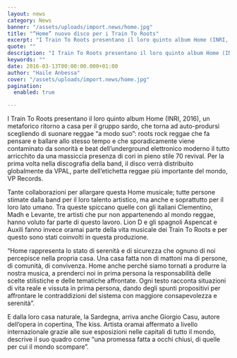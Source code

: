```yaml
---
layout: news
category: News
banner: "/assets/uploads/import.news/home.jpg"
title: "“Home” nuovo disco per i Train To Roots"
excerpt: "I Train To Roots presentano il loro quinto album Home (INRI, 2016), un metaforico ritorno a casa per il gruppo sardo, che torna ad auto-prodursi scegliendo di suonare reggae “a modo suo”: roots rock reggae che fa pensare e ballare allo stesso tempo e che sporadicamente viene contaminato da sonorità e beat dell’underground elettronico moderno [&hellip"
quote: ""
description: "I Train To Roots presentano il loro quinto album Home (INRI, 2016), un metaforico ritorno a casa per il gruppo sardo, che torna ad auto-prodursi scegliendo di suonare reggae “a modo suo”: roots rock reggae che fa pensare e ballare allo stesso tempo e che sporadicamente viene contaminato da sonorità e beat dell’underground elettronico moderno [&hellip"
keywords: ""
date: 2016-03-13T00:00:00.000+01:00
author: "Haile Anbessa"
cover: "/assets/uploads/import.news/home.jpg"
pagination:
  enabled: true

---
```


[](https://hotmc.com/wp-content/uploads/2016/03/home.jpg)

I Train To Roots presentano il loro quinto album Home (INRI, 2016), un metaforico ritorno a casa per il gruppo sardo, che torna ad auto-prodursi scegliendo di suonare reggae “a modo suo”: roots rock reggae che fa pensare e ballare allo stesso tempo e che sporadicamente viene contaminato da sonorità e beat dell’underground elettronico moderno il tutto arricchito da una massiccia presenza di cori in pieno stile 70 revival. Per la prima volta nella discografia della band, il disco verrà distribuito globalmente da VPAL, parte dell’etichetta reggae più importante del mondo, VP Records.

Tante collaborazioni per allargare questa Home musicale; tutte persone stimate dalla band per il loro talento artistico, ma anche e soprattutto per il loro lato umano. Tra queste spiccano quelle con gli italiani Clementino, Madh e Levante, tre artisti che pur non appartenendo al mondo reggae, hanno voluto far parte di questo lavoro. Lion D e gli spagnoli Aspencat e Auxili fanno invece oramai parte della vita musicale dei Train To Roots e per questo sono stati coinvolti in questa produzione.

“Home rappresenta lo stato di serenità e di sicurezza che ognuno di noi percepisce nella propria casa. Una casa fatta non di mattoni ma di persone, di comunità, di convivenza. Home anche perché siamo tornati a produrre la nostra musica, a prenderci noi in prima persona la responsabilità delle scelte stilistiche e delle tematiche affrontate. Ogni testo racconta situazioni di vita reale e vissuta in prima persona, dando degli spunti propositivi per affrontare le contraddizioni del sistema con maggiore consapevolezza e serenità”.

E dalla loro casa naturale, la Sardegna, arriva anche Giorgio Casu, autore dell’opera in copertina, The kiss. Artista oramai affermato a livello internazionale grazie alle sue esposizioni nelle capitali di tutto il mondo, descrive il suo quadro come “una promessa fatta a occhi chiusi, di quelle per cui il mondo scompare”.